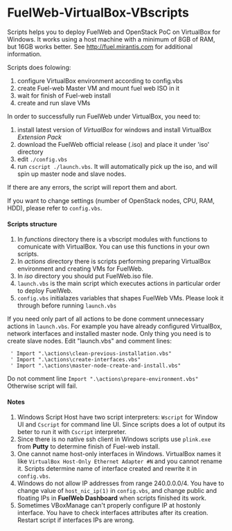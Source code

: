 FuelWeb-VirtualBox-VBscripts
============================

Scripts helps you to deploy FuelWeb and OpenStack PoC on VirtualBox for Windows.
It works using a host machine with a minimum of 8GB of RAM, but 16GB works better. 
See http://fuel.mirantis.com for additional information.

Scripts does folowing:
 1.  configure VirtualBox environment according to config.vbs
 2.  create Fuel-web Master VM and mount fuel web ISO in it
 3.  wait for finish of Fuel-web install
 4.  create and run slave VMs

In order to successfully run FuelWeb under VirtualBox, you need to:
 1.  install latest version of *VirtualBox* for windows and install VirtualBox *Extension Pack*
 2.  download the FuelWeb official release (.iso) and place it under 'iso' directory
 3.  edit `./config.vbs`
 4.  run `cscript ./launch.vbs`. It will automatically pick up the iso, and will spin up master node and slave nodes.

If there are any errors, the script will report them and abort.

If you want to change settings (number of OpenStack nodes, CPU, RAM, HDD), please refer to `config.vbs`.

#### Scripts structure

1.  In *functions* directory there is a vbscript modules with functions to comunicate with VirtualBox. 
You can use this functions in your own scripts.
2.  In *actions* directory there is scripts performing preparing VirtualBox environment and creating VMs for FuelWeb.
3.  In *iso* directory you should put FuelWeb.iso file.
4.  `launch.vbs` is the main script which executes actions in particular order to deploy FuelWeb.
5.  `config.vbs` initialazes variables that shapes FuelWeb VMs. Please look it through before running `launch.vbs`

If you need only part of all actions to be done comment unnecessary actions in `launch.vbs`. 
For example you have already configured VirtualBox, network interfaces and installed master node. 
Only thing you need is to create slave nodes. Edit "launch.vbs" and comment lines:  
```
 ' Import ".\actions\clean-previous-installation.vbs"
 ' Import ".\actions\create-interfaces.vbs"
 ' Import ".\actions\master-node-create-and-install.vbs"
```
Do not comment line `Import ".\actions\prepare-environment.vbs"` Otherwise script will fail.

#### Notes
1.  Windows Script Host have two script interpreters: `Wscript` for Window UI and `Cscript` for command line UI. 
Since scripts does a lot of output its beter to run it with `Cscript` interpreter.
2.  Since there is no native ssh client in Windows scripts use `plink.exe` from **Putty** to determine finish
of Fuel-web install.
3.  One cannot name host-only interfaces in Windows. VirtualBox names it like 
`VirtualBox Host-Only Ethernet Adapter #N` and you cannot rename it. Scripts determine name of interface
created and rewrite it in `config.vbs`.
4.  Windows do not allow IP addresses from range 240.0.0.0/4. You have to change value of `host_nic_ip(1)` in
`config.vbs`, and change public and floating IPs in **FuelWeb Dashboard** when scripts finished its work.
5.  Sometimes VBoxManage can't properly configure IP at hostonly interface. You have to check interfaces 
attributes after its creation. Restart script if interfaces IPs are wrong.
